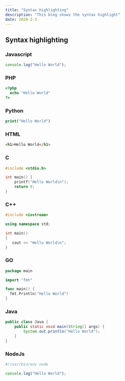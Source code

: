 ```yaml
---
title: "Syntax highlighting"
description: "This blog shows the syntax highlight"
date: 2020-2-3
---
```


## Syntax highlighting

### Javascript

```js
console.log("Hello World");
```

### PHP

```php
<?php
  echo "Hello World"
?>
```

### Python

```php
print("Hello World")
```

### HTML

```html
<h1>Hello World</h1>
```

### C

```c
#include <stdio.h>

int main() {
	printf("Hello World\n");
	return 0;
}
```

### C++

```cpp
#include <iostream>

using namespace std;

int main()
{
   cout << "Hello World\n";
}
```

### GO

```go
package main

import "fmt"

func main() {
  fmt.Println("Hello World")
}
```

### Java

```java
public class Java {
	public static void main(String[] args) {
		System.out.println("Hello World");
	}
}
```

### NodeJs

```js
#!/usr/bin/env node

console.log("Hello World");
```
